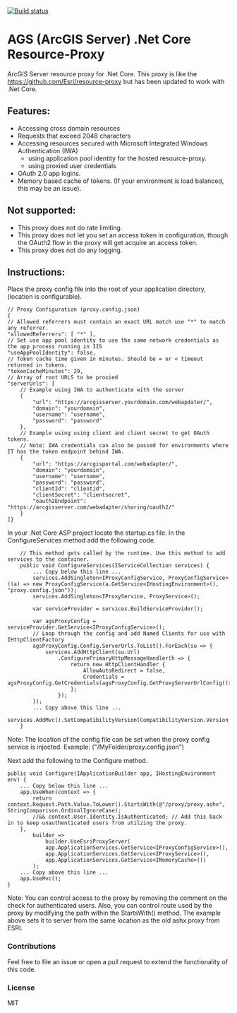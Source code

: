 [![Build status](https://ci.appveyor.com/api/projects/status/r8sx7x8ox6amw7bm?svg=true)](https://ci.appveyor.com/project/dgwaldo/ags-resource-proxy)

# AGS (ArcGIS Server) .Net Core Resource-Proxy
ArcGIS Server resource proxy for .Net Core. This proxy is like the https://github.com/Esri/resource-proxy but has been updated to work with .Net Core.

## Features:
- Accessing cross domain resources
- Requests that exceed 2048 characters
- Accessing resources secured with Microsoft Integrated Windows Authentication (IWA) 
	- using application pool identity for the hosted resource-proxy.
	- using proxied user credentials
- OAuth 2.0 app logins.
- Memory based cache of tokens. (If your environment is load balanced, this may be an issue).

## Not supported:
 - This proxy does not do rate limiting.
 - This proxy does not let you set an access token in configuration, though the OAuth2 flow in the proxy will get acquire an access token.
 - This proxy does not do any logging.

## Instructions:

Place the proxy config file into the root of your application directory, (location is configurable).

    // Proxy Configuration (proxy.config.json)
    {
	// Allowed referrers must contain an exact URL match use "*" to match any referrer.
	"allowedReferrers": [ "*" ],
	// Set use app pool identity to use the same network credentials as the app process running in IIS
	"useAppPoolIdentity": false,
	// Token cache time given in minutes. Should be = or < timeout returned in tokens.
	"tokenCacheMinutes": 29,
	// Array of root URLS to be proxied
	"serverUrls": [
		// Example using IWA to authenticate with the server
		{
			"url": "https://arcgisserver.yourdomain.com/webapdater/",
			"domain": "yourdomain",
			"username": "username",
			"password": "password"
		},
		// Example using using client and client secret to get OAuth tokens.
		// Note: IWA credentials can also be passed for environments where IT has the token endpoint behind IWA.
		{
			"url": "https://arcgisportal.com/webadapter/",
			"domain": "yourdomain",
			"username": "username",
			"password": "password",
			"clientId": "clientid",
			"clientSecret": "clientsecret",
			"oauth2Endpoint": "https://arcgisserver.com/webadapter/sharing/oauth2/"
		}
	]}

In your .Net Core ASP project locate the startup.cs file. In the ConfigureServices method add the following code.

    
        // This method gets called by the runtime. Use this method to add services to the container.
		public void ConfigureServices(IServiceCollection services) {
			... Copy below this line ...
			services.AddSingleton<IProxyConfigService, ProxyConfigService>((a) => new ProxyConfigService(a.GetService<IHostingEnvironment>(), "proxy.config.json"));
			services.AddSingleton<IProxyService, ProxyService>();
 
			var serviceProvider = services.BuildServiceProvider();
 
			var agsProxyConfig = serviceProvider.GetService<IProxyConfigService>();
			// Loop through the config and add Named Clients for use with IHttpClientFactory
			agsProxyConfig.Config.ServerUrls.ToList().ForEach(su => {
				services.AddHttpClient(su.Url)
					.ConfigurePrimaryHttpMessageHandler(h => {
						return new HttpClientHandler {
							AllowAutoRedirect = false,
							Credentials = agsProxyConfig.GetCredentials(agsProxyConfig.GetProxyServerUrlConfig((su.Url)))
						};
					});
			});
			... Copy above this line ...
			services.AddMvc().SetCompatibilityVersion(CompatibilityVersion.Version_2_1);
		}

Note: The location of the config file can be set when the proxy config service is injected. Example: ("/MyFolder/proxy.config.json")

Next add the following to the Configure method.

    public void Configure(IApplicationBuilder app, IHostingEnvironment env) {
		... Copy below this line ... 
		app.UseWhen(context => {
			return context.Request.Path.Value.ToLower().StartsWith(@"/proxy/proxy.ashx", StringComparison.OrdinalIgnoreCase);
			//&& context.User.Identity.IsAuthenticated; // Add this back in to keep unauthenticated users from utilzing the proxy.
		},
			builder =>
				builder.UseEsriProxyServer(
				app.ApplicationServices.GetService<IProxyConfigService>(),
				app.ApplicationServices.GetService<IProxyService>(),
				app.ApplicationServices.GetService<IMemoryCache>())
			);
		... Copy above this line ...
		app.UseMvc();
	}
Note: You can control access to the proxy by removing the comment on the check for authenticated users. 
Also, you can control route used by the proxy by modifying the path within the StartsWith() method. The example above sets it to server from the same location as the old ashx proxy from ESRI.

### Contributions
Feel free to file an issue or open a pull request to extend the functionality of this code.

### License
MIT